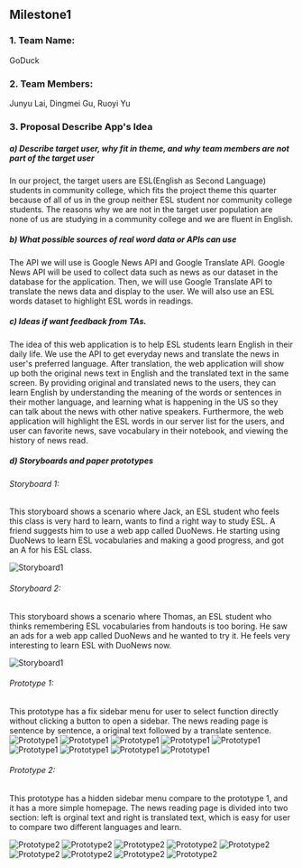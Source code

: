 ## Milestone1

### 1. Team Name:
GoDuck

### 2. Team Members:
Junyu Lai, Dingmei Gu, Ruoyi Yu

### 3. Proposal Describe App's Idea

##### a) Describe target user, why fit in theme, and why team members are not part of the target user

In our project, the target users are ESL(English as Second Language) students in community college, which fits the project theme this quarter because of all of us in the group neither ESL student nor community college students. The reasons why we are not in the target user population are none of us are studying in a community college and we are fluent in English.

##### b) What possible sources of real word data or APIs can use

The API we will use is Google News API and Google Translate API. Google News API will be used to collect data such as news as our dataset in the database for the application. Then, we will use Google Translate API to translate the news data and display to the user. We will also use an ESL words dataset to highlight ESL words in readings.

##### c) Ideas if want feedback from TAs.

The idea of this web application is to help ESL students learn English in their daily life. We use the API to get everyday news and translate the news in user's preferred language. After translation, the web application will show up both the original news text in English and the translated text in the same screen. By providing original and translated news to the users, they can learn English by understanding the meaning of the words or sentences in their mother language, and learning what is happening in the US so they can talk about the news with other native speakers. Furthermore, the web application will highlight the ESL words in our server list for the users, and user can favorite news, save vocabulary in their notebook, and viewing the history of news read.

##### d) Storyboards and paper prototypes

###### Storyboard 1:

This storyboard shows a scenario where Jack, an ESL student who feels this class is very hard to learn, wants to find a right way to study ESL. A friend suggests him to use a web app called DuoNews. He starting using DuoNews to learn ESL vocabularies and making a good progress, and got an A for his ESL class.

![Storyboard1](https://github.com/KingsleyLai/COGS121/blob/master/images/Storyboard1.png)

###### Storyboard 2:

This storyboard shows a scenario where Thomas, an ESL student who thinks remembering ESL vocabularies from handouts is too boring. He saw an ads for a web app called DuoNews and he wanted to try it. He feels very interesting to learn ESL with DuoNews now.

![Storyboard1](https://github.com/KingsleyLai/COGS121/blob/master/images/Storyboard2.png)


###### Prototype 1:

This prototype has a fix sidebar menu for user to select function directly without clicking a button to open a sidebar. The news reading page is sentence by sentence, a original text followed by a translate sentence. 
![Prototype1](https://github.com/KingsleyLai/COGS121/blob/master/images/prototype1/Signin.png)
![Prototype1](https://github.com/KingsleyLai/COGS121/blob/master/images/prototype1/Signup.png)
![Prototype1](https://github.com/KingsleyLai/COGS121/blob/master/images/prototype1/Settings.png)
![Prototype1](https://github.com/KingsleyLai/COGS121/blob/master/images/prototype1/Home.png)
![Prototype1](https://github.com/KingsleyLai/COGS121/blob/master/images/prototype1/History.png)
![Prototype1](https://github.com/KingsleyLai/COGS121/blob/master/images/prototype1/ReadNews.png)
![Prototype1](https://github.com/KingsleyLai/COGS121/blob/master/images/prototype1/StudySets.png)
![Prototype1](https://github.com/KingsleyLai/COGS121/blob/master/images/prototype1/History.png)
![Prototype1](https://github.com/KingsleyLai/COGS121/blob/master/images/prototype1/Favorite.png)

###### Prototype 2:

This prototype has a hidden sidebar menu compare to the prototype 1, and it has a more simple homepage. The news reading page is divided into two section: left is orginal text and right is translated text, which is easy for user
to compare two different languages and learn.

![Prototype2](https://github.com/KingsleyLai/COGS121/blob/master/images/prototype2/Signin.png)
![Prototype2](https://github.com/KingsleyLai/COGS121/blob/master/images/prototype2/Signup.png)
![Prototype2](https://github.com/KingsleyLai/COGS121/blob/master/images/prototype2/StudySets.png)
![Prototype2](https://github.com/KingsleyLai/COGS121/blob/master/images/prototype2/Settings.png)
![Prototype2](https://github.com/KingsleyLai/COGS121/blob/master/images/prototype2/ReadNews-2.png)
![Prototype2](https://github.com/KingsleyLai/COGS121/blob/master/images/prototype2/Home-2.png)
![Prototype2](https://github.com/KingsleyLai/COGS121/blob/master/images/prototype2/Home-2Sidebar.png)
![Prototype2](https://github.com/KingsleyLai/COGS121/blob/master/images/prototype2/History.png)
![Prototype2](https://github.com/KingsleyLai/COGS121/blob/master/images/prototype2/Favorite.png)
